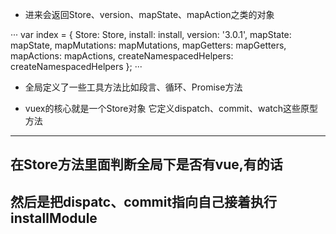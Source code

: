 ﻿- 进来会返回Store、version、mapState、mapAction之类的对象

···
  var index = {
    Store: Store,
    install: install,
    version: '3.0.1',
    mapState: mapState,
    mapMutations: mapMutations,
    mapGetters: mapGetters,
    mapActions: mapActions,
    createNamespacedHelpers: createNamespacedHelpers
  };
···

- 全局定义了一些工具方法比如段言、循环、Promise方法

- vuex的核心就是一个Store对象
  它定义dispatch、commit、watch这些原型方法
-------------------------------------
  在Store方法里面判断全局下是否有vue,有的话
-------------------------------------
  然后是把dispatc、commit指向自己接着执行installModule
-------------------------------------